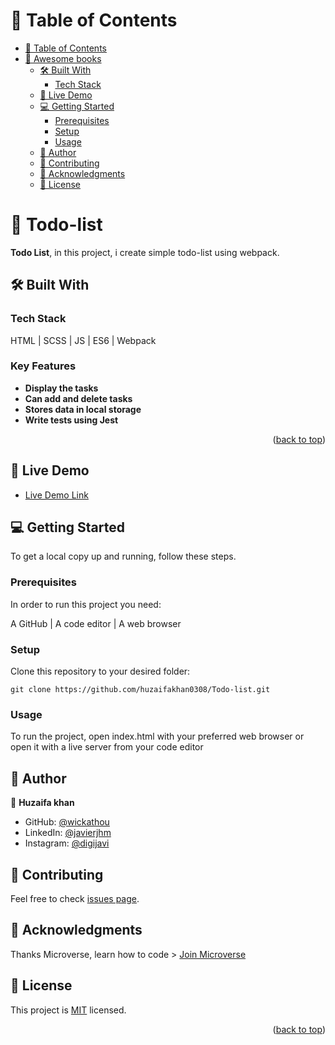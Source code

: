 # 📗 Table of Contents

- [📗 Table of Contents](#-table-of-contents)
- [📖 Awesome books ](#-awesome-books-)
  - [🛠 Built With ](#-built-with-)
    - [Tech Stack ](#tech-stack-)
  - [🚀 Live Demo ](#-live-demo-)
  - [💻 Getting Started ](#-getting-started-)
    - [Prerequisites](#prerequisites)
    - [Setup](#setup)
    - [Usage](#usage)
  - [👥 Author ](#-author-)
  - [🤝 Contributing ](#-contributing-)
  - [🙏 Acknowledgments ](#-acknowledgments-)
  - [📝 License ](#-license-)

# 📖 Todo-list <a name="about-project"></a>

**Todo List**, in this project, i create simple todo-list using webpack.

## 🛠 Built With <a name="built-with"></a>

### Tech Stack <a name="tech-stack"></a>

HTML | SCSS | JS | ES6 | Webpack

### Key Features <a name="key-features"></a>

- **Display the tasks**
- **Can add and delete tasks**
- **Stores data in local storage**
- **Write tests using Jest**

<p align="right">(<a href="#readme-top">back to top</a>)</p>

## 🚀 Live Demo <a name="live-demo"></a>

- [Live Demo Link](https://huzaifakhan0308.github.io/Todo-list/dist/)

## 💻 Getting Started <a name="getting-started"></a>

To get a local copy up and running, follow these steps.

### Prerequisites

In order to run this project you need:

A GitHub | A code editor | A web browser

### Setup

Clone this repository to your desired folder:

  `git clone https://github.com/huzaifakhan0308/Todo-list.git`

### Usage

To run the project, open index.html with your preferred web browser or open it with a live server from your code editor

## 👥 Author <a name="author"></a>

👤 **Huzaifa khan**

- GitHub: [@wickathou](https://github.com/huzaifakhan0308)
- LinkedIn: [@javierjhm](https://www.linkedin.com/feed/)
- Instagram: [@digijavi](https://www.instagram.com/huzaifakhan031252/)


## 🤝 Contributing <a name="contributing"></a>

Feel free to check [issues page](https://github.com/huzaifakhan0308/Todo-list/issues).

## 🙏 Acknowledgments <a name="acknowledgements"></a>


Thanks Microverse, learn how to code > [Join Microverse](https://www.microverse.org/?grsf=9m3hq6)

## 📝 License <a name="license"></a>

This project is [MIT](./LICENSE) licensed.

<p align="right">(<a href="#readme-top">back to top</a>)</p>
